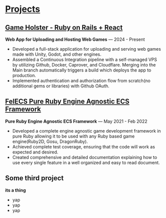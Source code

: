 # [Projects](https://github.com/realtradam)

## [Game Holster - Ruby on Rails + React](https://malcz.com/games)
**Web App for Uploading and Hosting Web Games** — 2024 - Present

- Developed a full-stack application for uploading and serving web games made with Unity, Godot, and other engines.
- Assembled a Continuous Integration pipeline with a self-managed VPS by utilizing Github, Docker, Caprover, and Cloudflare. Merging into the Main branch automatically triggers a build which deploys the app to production.
- Implemented authentication and authorization flow from scratch(no additional gems or libraries) with Github OAuth.

## [FelECS Pure Ruby Engine Agnostic ECS Framework](https://github.com/realtradam/FelECS)
**Pure Ruby Engine Agnostic ECS Framework** — May 2021 - Feb 2022

- Developed a complete engine agnostic game development framework in pure Ruby allowing it to be used with any Ruby based game engine(Ruby2D, Gosu, DragonRuby).
- Achieved complete test coverage, ensuring that the code will work as expected and desired.
- Created comprehensive and detailed documentation explaining how to use every single feature in a well organized and easy to read document.

## Some third project
**its a thing**

- yap
- yap
- yap
